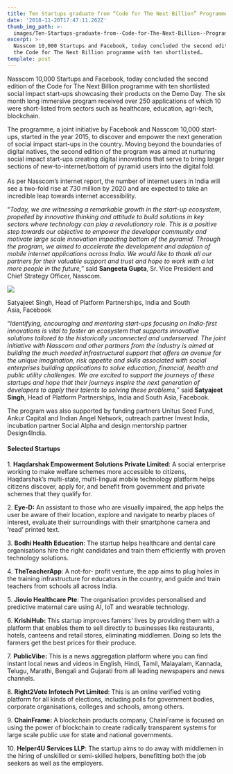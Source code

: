 ```yaml
---
title: Ten Startups graduate from “Code for The Next Billion” Programme
date: '2018-11-20T17:47:11.262Z'
thumb_img_path: >-
  images/Ten-Startups-graduate-from--Code-for-The-Next-Billion--Programme/1*mhJxay9KaogLxsov1ZBJ2w.jpeg
excerpt: >-
  Nasscom 10,000 Startups and Facebook, today concluded the second edition of
  the Code for The Next Billion programme with ten shortlisted…
template: post
---
```

Nasscom 10,000 Startups and Facebook, today concluded the second edition of the Code for The Next Billion programme with ten shortlisted social impact start-ups showcasing their products on the Demo Day. The six month long immersive program received over 250 applications of which 10 were short-listed from sectors such as healthcare, education, agri-tech, blockchain.

The programme, a joint initiative by Facebook and Nasscom 10,000 start-ups, started in the year 2015, to discover and empower the next generation of social impact start-ups in the country. Moving beyond the boundaries of digital natives, the second edition of the program was aimed at nurturing social impact start-ups creating digital innovations that serve to bring larger sections of new-to-internet/bottom of pyramid users into the digital fold.  
   
As per Nasscom’s internet report, the number of internet users in India will see a two-fold rise at 730 million by 2020 and are expected to take an incredible leap towards internet accessibility.

“*Today, we are witnessing a remarkable growth in the start-up ecosystem, propelled by innovative thinking and attitude to build solutions in key sectors where technology can play a revolutionary role. This is a positive step towards our objective to empower the developer community and motivate large scale innovation impacting bottom of the pyramid. Through the program, we aimed to accelerate the development and adoption of mobile internet applications across India. We would like to thank all our partners for their valuable support and trust and hope to work with a lot more people in the future,*” said **Sangeeta Gupta**, Sr. Vice President and Chief Strategy Officer, Nasscom.

![](/images/Ten-Startups-graduate-from--Code-for-The-Next-Billion--Programme/1*mhJxay9KaogLxsov1ZBJ2w.jpeg)

<figcaption>Satyajeet Singh, Head of Platform Partnerships, India and South Asia,&nbsp;Facebook</figcaption>

“*Identifying, encouraging and mentoring start-ups focusing on India-first innovations is vital to foster an ecosystem that supports innovative solutions tailored to the historically unconnected and underserved. The joint initiative with Nasscom and other partners from the industry is aimed at building the much needed infrastructural support that offers an avenue for the unique imagination, risk appetite and skills associated with social enterprises building applications to solve education, financial, health and public utility challenges. We are excited to support the journeys of these startups and hope that their journeys inspire the next generation of developers to apply their talents to solving these problems,*” said **Satyajeet Singh**, Head of Platform Partnerships, India and South Asia, Facebook.

The program was also supported by funding partners Unitus Seed Fund, Ankur Capital and Indian Angel Network, outreach partner Invest India, incubation partner Social Alpha and design mentorship partner Design4India.

#### Selected Startups

1\. **Haqdarshak Empowerment Solutions Private Limited**: A social enterprise working to make welfare schemes more accessible to citizens, Haqdarshak’s multi-state, multi-lingual mobile technology platform helps citizens discover, apply for, and benefit from government and private schemes that they qualify for.

2\. **Eye-D:** An assistant to those who are visually impaired, the app helps the user be aware of their location, explore and navigate to nearby places of interest, evaluate their surroundings with their smartphone camera and ‘read’ printed text.

3\. **Bodhi Health Education**: The startup helps healthcare and dental care organisations hire the right candidates and train them efficiently with proven technology solutions.

4\. **TheTeacherApp**: A not-for- profit venture, the app aims to plug holes in the training infrastructure for educators in the country, and guide and train teachers from schools all across India.

5\. **Jiovio Healthcare Pte**: The organisation provides personalised and predictive maternal care using AI, IoT and wearable technology.

6\. **KrishiHub:** This startup improves famers’ lives by providing them with a platform that enables them to sell directly to businesses like restaurants, hotels, canteens and retail stores, eliminating middlemen. Doing so lets the farmers get the best prices for their produce.

7\. **PublicVibe:** This is a news aggregation platform where you can find instant local news and videos in English, Hindi, Tamil, Malayalam, Kannada, Telugu, Marathi, Bengali and Gujarati from all leading newspapers and news channels.

8\. **Right2Vote Infotech Pvt Limited**: This is an online verified voting platform for all kinds of elections, including polls for government bodies, corporate organisations, colleges and schools, among others.

9\. **ChainFrame:** A blockchain products company, ChainFrame is focused on using the power of blockchain to create radically transparent systems for large scale public use for state and national governments.

10\. **Helper4U Services LLP**: The startup aims to do away with middlemen in the hiring of unskilled or semi-skilled helpers, benefitting both the job seekers as well as the employers.
